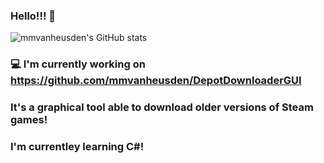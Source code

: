### Hello!!! 👋
![mmvanheusden's GitHub stats](https://github-readme-stats.vercel.app/api?username=mmvanheusden&show_icons=true&icon_color=fff&bg_color=30,e96443,904e95&title_color=fff&text_color=fff)
### 💻  I'm currently working on https://github.com/mmvanheusden/DepotDownloaderGUI
### It's a graphical tool able to download older versions of Steam games!
### I'm currentley learning C#!
